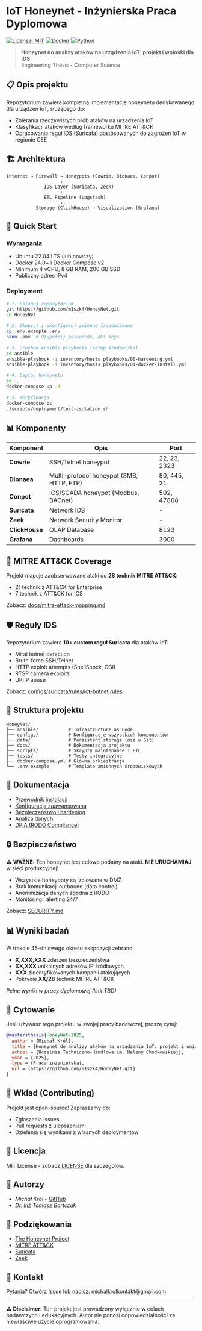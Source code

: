 # IoT Honeynet - Inżynierska Praca Dyplomowa

[![License: MIT](https://img.shields.io/badge/License-MIT-yellow.svg)](https://opensource.org/licenses/MIT)
[![Docker](https://img.shields.io/badge/Docker-24.0+-blue.svg)](https://www.docker.com/)
[![Python](https://img.shields.io/badge/Python-3.11+-green.svg)](https://www.python.org/)

> **Honeynet do analizy ataków na urządzenia IoT: projekt i wnioski dla IDS**  
> Engineering Thesis - Computer Science

## 📋 Opis projektu

Repozytorium zawiera kompletną implementację honeynetu dedykowanego dla urządzeń IoT, służącego do:
- Zbierania rzeczywistych prób ataków na urządzenia IoT
- Klasyfikacji ataków według frameworku MITRE ATT&CK
- Opracowania reguł IDS (Suricata) dostosowanych do zagrożeń IoT w regionie CEE

## 🏗️ Architektura
```
Internet → Firewall → Honeypots (Cowrie, Dionaea, Conpot)
                    ↓
              IDS Layer (Suricata, Zeek)
                    ↓
              ETL Pipeline (Logstash)
                    ↓
           Storage (ClickHouse) → Visualization (Grafana)
```

## 🚀 Quick Start

### Wymagania

- Ubuntu 22.04 LTS (lub nowszy)
- Docker 24.0+ i Docker Compose v2
- Minimum 4 vCPU, 8 GB RAM, 200 GB SSD
- Publiczny adres IPv4

### Deployment
```bash
# 1. Sklonuj repozytorium
git https://github.com/m1szk4/HoneyNet.git
cd HoneyNet

# 2. Skopiuj i skonfiguruj zmienne środowiskowe
cp .env.example .env
nano .env  # Uzupełnij passwords, API keys

# 3. Uruchom Ansible playbooks (setup środowiska)
cd ansible
ansible-playbook -i inventory/hosts playbooks/00-hardening.yml
ansible-playbook -i inventory/hosts playbooks/01-docker-install.yml

# 4. Deploy honeynetu
cd ..
docker-compose up -d

# 5. Weryfikacja
docker-compose ps
./scripts/deployment/test-isolation.sh
```

## 📊 Komponenty

| Komponent | Opis | Port |
|-----------|------|------|
| **Cowrie** | SSH/Telnet honeypot | 22, 23, 2323 |
| **Dionaea** | Multi-protocol honeypot (SMB, HTTP, FTP) | 80, 445, 21 |
| **Conpot** | ICS/SCADA honeypot (Modbus, BACnet) | 502, 47808 |
| **Suricata** | Network IDS | - |
| **Zeek** | Network Security Monitor | - |
| **ClickHouse** | OLAP Database | 8123 |
| **Grafana** | Dashboards | 3000 |

## 🎯 MITRE ATT&CK Coverage

Projekt mapuje zaobserwowane ataki do **28 technik MITRE ATT&CK**:
- 21 technik z ATT&CK for Enterprise
- 7 technik z ATT&CK for ICS

Zobacz: [docs/mitre-attack-mapping.md](docs/mitre-attack-mapping.md)

## 🛡️ Reguły IDS

Repozytorium zawiera **10+ custom reguł Suricata** dla ataków IoT:
- Mirai botnet detection
- Brute-force SSH/Telnet
- HTTP exploit attempts (ShellShock, CGI)
- RTSP camera exploits
- UPnP abuse

Zobacz: [configs/suricata/rules/iot-botnet.rules](configs/suricata/rules/iot-botnet.rules)

## 📁 Struktura projektu
```
HoneyNet/
├── ansible/           # Infrastructure as Code
├── configs/           # Konfiguracje wszystkich komponentów
├── data/              # Persistent storage (nie w Git)
├── docs/              # Dokumentacja projektu
├── scripts/           # Skrypty maintenance i ETL
├── tests/             # Testy integracyjne
├── docker-compose.yml # Główna orkiestracja
└── .env.example       # Template zmiennych środowiskowych
```

## 📖 Dokumentacja

- [Przewodnik instalacji](docs/installation.md)
- [Konfiguracja zaawansowana](docs/advanced-config.md)
- [Bezpieczeństwo i hardening](docs/security.md)
- [Analiza danych](docs/data-analysis.md)
- [DPIA (RODO Compliance)](docs/dpia.md)

## 🔒 Bezpieczeństwo

⚠️ **WAŻNE:** Ten honeynet jest celowo podatny na ataki. **NIE URUCHAMIAJ** w sieci produkcyjnej!

- Wszystkie honeypoty są izolowane w DMZ
- Brak komunikacji outbound (data control)
- Anonimizacja danych zgodna z RODO
- Monitoring i alerting 24/7

Zobacz: [SECURITY.md](SECURITY.md)

## 📊 Wyniki badań

W trakcie 45-dniowego okresu ekspozycji zebrano:
- **X,XXX,XXX** zdarzeń bezpieczeństwa
- **XX,XXX** unikalnych adresów IP źródłowych
- **XXX** zidentyfikowanych kampanii atakujących
- Pokrycie **XX/28** technik MITRE ATT&CK

*Pełne wyniki w pracy dyplomowej (link TBD)*

## 📝 Cytowanie

Jeśli używasz tego projektu w swojej pracy badawczej, proszę cytuj:
```bibtex
@mastersthesis{HoneyNet-2025,
  author = {Michał Król},
  title = {Honeynet do analizy ataków na urządzenia IoT: projekt i wnioski dla IDS},
  school = {Uczelnia Techniczno-Handlowa im. Heleny Chodkowskiej},
  year = {2025},
  type = {Praca inżynierska},
  url = {https://github.com/m1szk4/HoneyNet.git}
}
```

## 🤝 Wkład (Contributing)

Projekt jest open-source! Zapraszamy do:
- Zgłaszania issues
- Pull requests z ulepszeniami
- Dzielenia się wynikami z własnych deploymentów

## 📄 Licencja

MIT License - zobacz [LICENSE](LICENSE) dla szczegółów.

## 👥 Autorzy

-  *Michał Król* - [GitHub](https://github.com/m1szk4)
-  *Dr. Inż Tomasz Bartczak*

## 🙏 Podziękowania

- [The Honeynet Project](https://www.honeynet.org/)
- [MITRE ATT&CK](https://attack.mitre.org/)
- [Suricata](https://suricata.io/)
- [Zeek](https://zeek.org/)

## 📧 Kontakt

Pytania? Otwórz [Issue](https://github.com/m1szk4/HoneyNet/issues) lub napisz: michalkrolkontakt@gmail.com

---

**⚠️ Disclaimer:** Ten projekt jest prowadzony wyłącznie w celach badawczych i edukacyjnych. Autor nie ponosi odpowiedzialności za niewłaściwe użycie oprogramowania.
